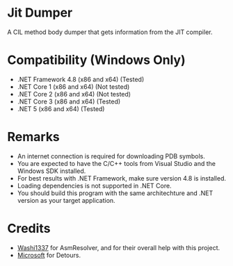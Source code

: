  # Jit Dumper

 A CIL method body dumper that gets information from the JIT compiler.

 # Compatibility (Windows Only)
- .NET Framework 4.8 (x86 and x64) (Tested)
- .NET Core 1 (x86 and x64) (Not tested)
- .NET Core 2 (x86 and x64) (Not tested)
- .NET Core 3 (x86 and x64) (Tested)
- .NET 5 (x86 and x64) (Tested)

# Remarks
- An internet connection is required for downloading PDB symbols.
- You are expected to have the C/C++ tools from Visual Studio and the Windows SDK installed.
- For best results with .NET Framework, make sure version 4.8 is installed.
- Loading dependencies is not supported in .NET Core.
- You should build this program with the same architechture and .NET version as your target application.

# Credits
- [Washi1337](https://github.com/Washi1337/) for AsmResolver, and for their overall help with this project.
- [Microsoft](https://github.com/microsoft/) for Detours.

